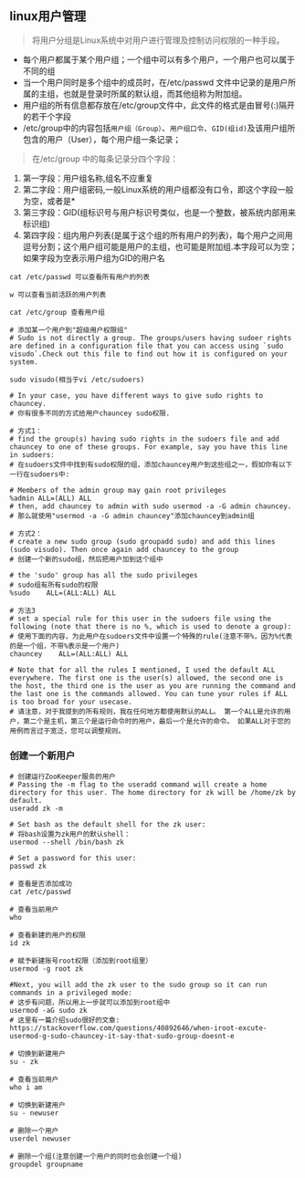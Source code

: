 ## linux用户管理

>将用户分组是Linux系统中对用户进行管理及控制访问权限的一种手段。

* 每个用户都属于某个用户组；一个组中可以有多个用户，一个用户也可以属于不同的组
* 当一个用户同时是多个组中的成员时，在/etc/passwd 文件中记录的是用户所属的主组，也就是登录时所属的默认组，而其他组称为附加组。
* 用户组的所有信息都存放在/etc/group文件中，此文件的格式是由冒号(:)隔开的若干个字段
* /etc/group中的内容包括`用户组（Group）`、`用户组口令`、`GID(组id)`及该用户组所包含的用户（User），每个用户组一条记录；

>在/etc/group 中的每条记录分四个字段：

1. 第一字段：用户组名称,组名不应重复
2. 第二字段：用户组密码,一般Linux系统的用户组都没有口令，即这个字段一般为空，或者是*
3. 第三字段：GID(组标识号与用户标识号类似，也是一个整数，被系统内部用来标识组)
4. 第四字段：组内用户列表(是属于这个组的所有用户的列表)，每个用户之间用逗号分割；这个用户组可能是用户的主组，也可能是附加组.本字段可以为空；如果字段为空表示用户组为GID的用户名

```shell
cat /etc/passwd 可以查看所有用户的列表

w 可以查看当前活跃的用户列表

cat /etc/group 查看用户组

# 添加某一个用户到"超级用户权限组"
# Sudo is not directly a group. The groups/users having sudoer rights are defined in a configuration file that you can access using `sudo visudo`.Check out this file to find out how it is configured on your system.

sudo visudo(相当于vi /etc/sudoers)

# In your case, you have different ways to give sudo rights to chauncey.
# 你有很多不同的方式给用户chauncey sudo权限.

# 方式1：
# find the group(s) having sudo rights in the sudoers file and add chauncey to one of these groups. For example, say you have this line in sudoers:
# 在sudoers文件中找到有sudo权限的组，添加chauncey用户到这些组之一，假如你有以下一行在sudoers中:

# Members of the admin group may gain root privileges
%admin ALL=(ALL) ALL 
# then, add chauncey to admin with sudo usermod -a -G admin chauncey.
# 那么就使用"usermod -a -G admin chauncey"添加chauncey到admin组

# 方式2：
# create a new sudo group (sudo groupadd sudo) and add this lines (sudo visudo). Then once again add chauncey to the group
# 创建一个新的sudo组，然后把用户加到这个组中

# the 'sudo' group has all the sudo privileges
# sudo组有所有sudo的权限
%sudo    ALL=(ALL:ALL) ALL 

# 方法3
# set a special rule for this user in the sudoers file using the following (note that there is no %, which is used to denote a group):
# 使用下面的内容，为此用户在sudoers文件中设置一个特殊的rule(注意不带%，因为%代表的是一个组，不带%表示是一个用户)
chauncey    ALL=(ALL:ALL) ALL 

# Note that for all the rules I mentioned, I used the default ALL everywhere. The first one is the user(s) allowed, the second one is the host, the third one is the user as you are running the command and the last one is the commands allowed. You can tune your rules if ALL is too broad for your usecase.
# 请注意，对于我提到的所有规则，我在任何地方都使用默认的ALL。 第一个ALL是允许的用户，第二个是主机，第三个是运行命令时的用户，最后一个是允许的命令。 如果ALL对于您的用例而言过于宽泛，您可以调整规则。
```

### 创建一个新用户

```shell
# 创建运行ZooKeeper服务的用户
# Passing the -m flag to the useradd command will create a home directory for this user. The home directory for zk will be /home/zk by default.
useradd zk -m

# Set bash as the default shell for the zk user:
# 将bash设置为zk用户的默认shell：
usermod --shell /bin/bash zk

# Set a password for this user:
passwd zk

# 查看是否添加成功
cat /etc/passwd 

# 查看当前用户
who

# 查看新建的用户的权限
id zk

# 赋予新建账号root权限（添加到root组里）
usermod -g root zk

#Next, you will add the zk user to the sudo group so it can run commands in a privileged mode:
# 这步有问题，所以用上一步就可以添加到root组中
usermod -aG sudo zk
# 这里有一篇介绍sudo很好的文章: https://stackoverflow.com/questions/40892646/when-iroot-excute-usermod-g-sudo-chauncey-it-say-that-sudo-group-doesnt-e

# 切换到新建用户
su - zk

# 查看当前用户
who i am

# 切换到新建用户
su - newuser

# 删除一个用户
userdel newuser

# 删除一个组(注意创建一个用户的同时也会创建一个组)
groupdel groupname
```
